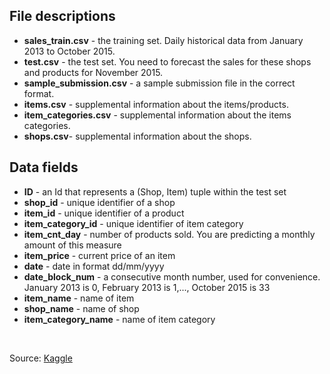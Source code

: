 ## File descriptions
* **sales_train.csv** - the training set. Daily historical data from January 2013 to October 2015.
* **test.csv** - the test set. You need to forecast the sales for these shops and products for November 2015.
* **sample_submission.csv** - a sample submission file in the correct format.
* **items.csv** - supplemental information about the items/products.
* **item_categories.csv** - supplemental information about the items categories.
* **shops.csv**- supplemental information about the shops.

## Data fields
* **ID** - an Id that represents a (Shop, Item) tuple within the test set
* **shop_id** - unique identifier of a shop
* **item_id** - unique identifier of a product
* **item_category_id** - unique identifier of item category
* **item_cnt_day** - number of products sold. You are predicting a monthly amount of this measure
* **item_price** - current price of an item
* **date** - date in format dd/mm/yyyy
* **date_block_num** - a consecutive month number, used for convenience. January 2013 is 0, February 2013 is 1,..., October 2015 is 33
* **item_name** - name of item
* **shop_name** - name of shop
* **item_category_name** - name of item category

<br>

Source: [Kaggle](https://www.kaggle.com/c/competitive-data-science-predict-future-sales/data)
